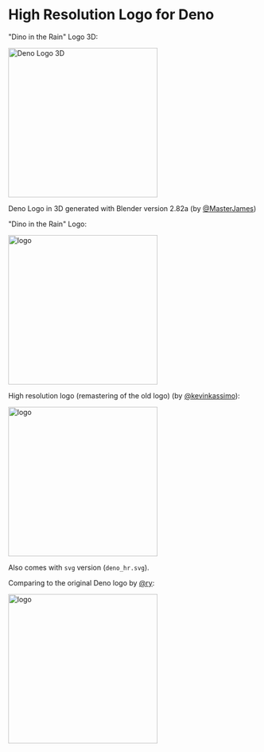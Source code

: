 # High Resolution Logo for Deno

"Dino in the Rain" Logo 3D:

<img src="https://denolib.github.io/high-res-deno-logo/Blender/V_2-82a/Images/DenoLogo3D-cmp-025_1k.png.png" alt="Deno Logo 3D" width="300"/>

Deno Logo in 3D generated with Blender version 2.82a (by [@MasterJames](https://github.com/MasterJames))

"Dino in the Rain" Logo:

<img src="https://denolib.github.io/high-res-deno-logo/deno_hr_circle.png" alt="logo" width="300"/>

High resolution logo (remastering of the old logo) (by [@kevinkassimo](https://github.com/kevinkassimo)):

<img src="https://denolib.github.io/high-res-deno-logo/deno_hr.png" alt="logo" width="300"/>

Also comes with `svg` version (`deno_hr.svg`).

Comparing to the original Deno logo by [@ry](https://github.com/ry):

<img src="https://deno.land/images/deno_logo.png" alt="logo" width="300"/>

